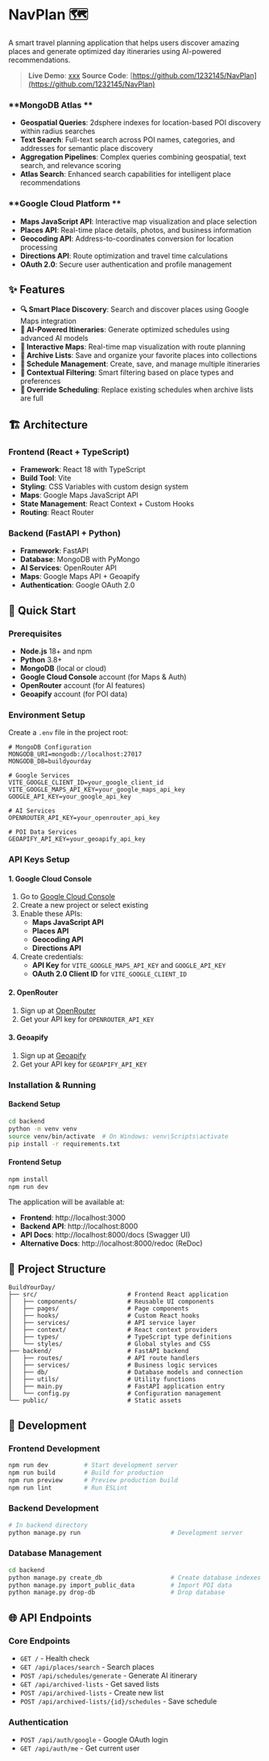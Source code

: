 # NavPlan 🗺️

A smart travel planning application that helps users discover amazing places and generate optimized day itineraries using AI-powered recommendations.

> **Live Demo**: [xxx](xxx) 
> **Source Code**: [https://github.com/1232145/NavPlan](https://github.com/1232145/NavPlan)

### **MongoDB Atlas **
- **Geospatial Queries**: 2dsphere indexes for location-based POI discovery within radius searches
- **Text Search**: Full-text search across POI names, categories, and addresses for semantic place discovery
- **Aggregation Pipelines**: Complex queries combining geospatial, text search, and relevance scoring
- **Atlas Search**: Enhanced search capabilities for intelligent place recommendations

### **Google Cloud Platform **
- **Maps JavaScript API**: Interactive map visualization and place selection
- **Places API**: Real-time place details, photos, and business information
- **Geocoding API**: Address-to-coordinates conversion for location processing  
- **Directions API**: Route optimization and travel time calculations
- **OAuth 2.0**: Secure user authentication and profile management

## ✨ Features

- **🔍 Smart Place Discovery**: Search and discover places using Google Maps integration
- **🤖 AI-Powered Itineraries**: Generate optimized schedules using advanced AI models
- **📱 Interactive Maps**: Real-time map visualization with route planning
- **💾 Archive Lists**: Save and organize your favorite places into collections
- **📅 Schedule Management**: Create, save, and manage multiple itineraries
- **🎯 Contextual Filtering**: Smart filtering based on place types and preferences
- **🔄 Override Scheduling**: Replace existing schedules when archive lists are full

## 🏗️ Architecture

### Frontend (React + TypeScript)
- **Framework**: React 18 with TypeScript
- **Build Tool**: Vite
- **Styling**: CSS Variables with custom design system
- **Maps**: Google Maps JavaScript API
- **State Management**: React Context + Custom Hooks
- **Routing**: React Router

### Backend (FastAPI + Python)
- **Framework**: FastAPI
- **Database**: MongoDB with PyMongo
- **AI Services**: OpenRouter API
- **Maps**: Google Maps API + Geoapify
- **Authentication**: Google OAuth 2.0

## 🚀 Quick Start

### Prerequisites

- **Node.js** 18+ and npm
- **Python** 3.8+
- **MongoDB** (local or cloud)
- **Google Cloud Console** account (for Maps & Auth)
- **OpenRouter** account (for AI features)
- **Geoapify** account (for POI data)

### Environment Setup

Create a `.env` file in the project root:

```env
# MongoDB Configuration
MONGODB_URI=mongodb://localhost:27017
MONGODB_DB=buildyourday

# Google Services
VITE_GOOGLE_CLIENT_ID=your_google_client_id
VITE_GOOGLE_MAPS_API_KEY=your_google_maps_api_key
GOOGLE_API_KEY=your_google_api_key

# AI Services
OPENROUTER_API_KEY=your_openrouter_api_key

# POI Data Services
GEOAPIFY_API_KEY=your_geoapify_api_key
```

### API Keys Setup

#### 1. Google Cloud Console
1. Go to [Google Cloud Console](https://console.cloud.google.com/)
2. Create a new project or select existing
3. Enable these APIs:
   - **Maps JavaScript API**
   - **Places API**
   - **Geocoding API**
   - **Directions API**
4. Create credentials:
   - **API Key** for `VITE_GOOGLE_MAPS_API_KEY` and `GOOGLE_API_KEY`
   - **OAuth 2.0 Client ID** for `VITE_GOOGLE_CLIENT_ID`

#### 2. OpenRouter
1. Sign up at [OpenRouter](https://openrouter.ai/)
2. Get your API key for `OPENROUTER_API_KEY`

#### 3. Geoapify
1. Sign up at [Geoapify](https://www.geoapify.com/)
2. Get your API key for `GEOAPIFY_API_KEY`

### Installation & Running

#### Backend Setup
```bash
cd backend
python -m venv venv
source venv/bin/activate  # On Windows: venv\Scripts\activate
pip install -r requirements.txt
```

#### Frontend Setup
```bash
npm install
npm run dev
```

The application will be available at:
- **Frontend**: http://localhost:3000
- **Backend API**: http://localhost:8000
- **API Docs**: http://localhost:8000/docs (Swagger UI)
- **Alternative Docs**: http://localhost:8000/redoc (ReDoc)

## 📁 Project Structure

```
BuildYourDay/
├── src/                         # Frontend React application
│   ├── components/              # Reusable UI components
│   ├── pages/                   # Page components
│   ├── hooks/                   # Custom React hooks
│   ├── services/                # API service layer
│   ├── context/                 # React context providers
│   ├── types/                   # TypeScript type definitions
│   └── styles/                  # Global styles and CSS
├── backend/                     # FastAPI backend
│   ├── routes/                  # API route handlers
│   ├── services/                # Business logic services
│   ├── db/                      # Database models and connection
│   ├── utils/                   # Utility functions
│   ├── main.py                  # FastAPI application entry
│   └── config.py                # Configuration management
└── public/                      # Static assets
```

## 🔧 Development

### Frontend Development
```bash
npm run dev          # Start development server
npm run build        # Build for production
npm run preview      # Preview production build
npm run lint         # Run ESLint
```

### Backend Development
```bash
# In backend directory
python manage.py run                         # Development server
```

### Database Management
```bash
cd backend
python manage.py create_db                   # Create database indexes
python manage.py import_public_data          # Import POI data
python manage.py drop-db                     # Drop database
```

## 🌐 API Endpoints

### Core Endpoints
- `GET /` - Health check
- `GET /api/places/search` - Search places
- `POST /api/schedules/generate` - Generate AI itinerary
- `GET /api/archived-lists` - Get saved lists
- `POST /api/archived-lists` - Create new list
- `POST /api/archived-lists/{id}/schedules` - Save schedule

### Authentication
- `POST /api/auth/google` - Google OAuth login
- `GET /api/auth/me` - Get current user